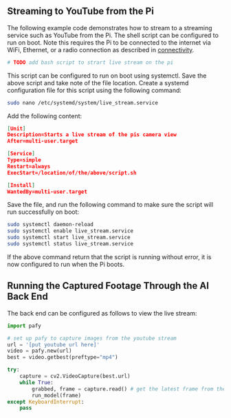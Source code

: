 ## Streaming to YouTube from the Pi

The following example code demonstrates how to stream to a streaming service such as YouTube from the Pi.  The shell script can be configured to run on boot.  Note this requires the Pi to be connected to the internet via WiFi, Ethernet, or a radio connection as described in  [connectivity](connectivity.md).
```bash
# TODO add bash script to strart live stream on the pi
```

This script can be configured to run on boot using systemctl.  Save the above script and take note of the file location.  Create a systemd configuration file for this script using the following command:
```bash
sudo nano /etc/systemd/system/live_stream.service
```

Add the following content:
```json
[Unit]  
Description=Starts a live stream of the pis camera view
After=multi-user.target

[Service]  
Type=simple  
Restart=always  
ExecStart=/location/of/the/above/script.sh

[Install]  
WantedBy=multi-user.target
```

Save the file, and run the following command to make sure the script will run successfully on boot:
```bash
sudo systemctl daemon-reload
sudo systemctl enable live_stream.service
sudo systemctl start live_stream.service
sudo systemctl status live_stream.service
```
If the above command return that the script is running without error, it is now configured to run when the Pi boots.

## Running the Captured Footage Through the AI Back End

The back end can be configured as follows to view the live stream:
```python
import pafy

# set up pafy to capture images from the youtube stream
url = '[put youtube url here]'
video = pafy.new(url)
best = video.getbest(preftype="mp4")

try:
    capture = cv2.VideoCapture(best.url)
    while True:
        grabbed, frame = capture.read() # get the latest frame from the live stream
        run_model(frame)
except KeyboardInterrupt:
    pass
```